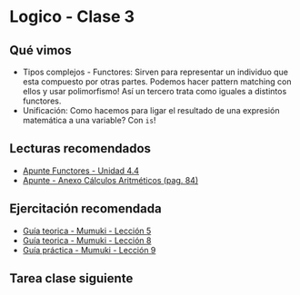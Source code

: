 # Logico - Clase 3

## Qué vimos

* Tipos complejos - Functores: Sirven para representar un individuo que esta compuesto por otras partes. Podemos hacer pattern matching con ellos y usar polimorfismo! Así un tercero trata como iguales a distintos functores.
* Unificación: Como hacemos para ligar el resultado de una expresión matemática a una variable? Con `is`!

## Lecturas recomendados

* [Apunte Functores - Unidad 4.4](https://docs.google.com/document/d/1I8Xvss7LBuUjV-GGiag7C8d9wa3vUB6B37Qi4LG-ts0/edit#heading=h.kch5p2qsmqt6)
* [Apunte - Anexo Cálculos Aritméticos (pag. 84)](http://www.pdep.com.ar/material/apuntes/Paradigma%20Logico%202008.pdf?attredirects=0&d=1)

## Ejercitación recomendada

* [Guía teorica - Mumuki - Lección 5](https://mumuki.io/central/lessons/51-programacion-logica-aritmetica)
* [Guía teorica - Mumuki - Lección 8](https://mumuki.io/central/lessons/4-programacion-logica-functores)
* [Guía práctica - Mumuki - Lección 9](https://mumuki.io/central/lessons/5-programacion-logica-practica-functores)

## Tarea clase siguiente
